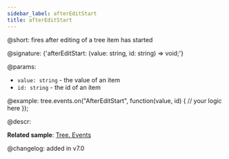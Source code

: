 ```yaml
---
sidebar_label: afterEditStart
title: afterEditStart
---          
```


@short: fires after editing of a tree item has started

@signature: {'afterEditStart: (value: string, id: string) => void;'}

@params: 
- `value: string` - the value of an item
- `id: string` - the id of an item

@example:
tree.events.on("AfterEditStart", function(value, id) {
    // your logic here
});

@descr:

**Related sample**: [Tree. Events](https://snippet.dhtmlx.com/vux1ye9g)

@changelog: added in v7.0
